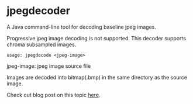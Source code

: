 # jpegdecoder
A Java command-line tool for decoding baseline jpeg images.

Progressive jpeg image decoding is not supported. This decoder supports chroma subsampled images.
```
usage: jpegdecode <jpeg-image>
```
       
jpeg-image: jpeg image source file

Images are decoded into bitmap(.bmp) in the same directory as the source image.

Check out blog post on this topic [here](https://thenullproject.com/page.html?fetchpost=5).
